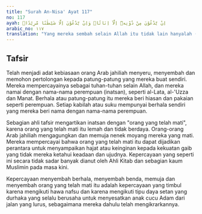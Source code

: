 ```yaml
---
title: "Surah An-Nisa' Ayat 117"
no: 117
ayah: اِنْ يَّدْعُوْنَ مِنْ دُوْنِهٖٓ اِلَّآ اِنَاثًاۚ وَاِنْ يَّدْعُوْنَ اِلَّا شَيْطٰنًا مَّرِيْدًاۙ
arabic_no: ١١٧
translation: "Yang mereka sembah selain Allah itu tidak lain hanyalah (berhala), dan mereka tidak lain hanyalah menyembah setan yang durhaka,"
---
```


## Tafsir

Telah menjadi adat kebiasaan orang Arab jahiliah menyeru, menyembah dan memohon pertolongan kepada patung-patung yang mereka buat sendiri. Mereka mempercayainya sebagai tuhan-tuhan selain Allah, dan mereka namai dengan nama-nama perempuan (inatsan), seperti al-Lata, al-'Uzza dan Manat. Berhala atau patung-patung itu mereka beri hiasan dan pakaian seperti perempuan. Setiap kabilah atau suku mempunyai berhala sendiri yang mereka beri nama dengan nama-nama perempuan.

Sebagian ahli tafsir mengartikan inatsan dengan "orang yang telah mati", karena orang yang telah mati itu lemah dan tidak berdaya. Orang-orang Arab jahiliah mengagungkan dan memuja nenek moyang mereka yang mati. Mereka mempercayai bahwa orang yang telah mati itu dapat dijadikan perantara untuk menyampaikan hajat atau keinginan kepada kekuatan gaib yang tidak mereka ketahui keadaan dan ujudnya. Kepercayaan yang seperti ini secara tidak sadar banyak dianut oleh Ahli Kitab dan sebagian kaum Muslimin pada masa kini.

Kepercayaan menyembah berhala, menyembah benda, memuja dan menyembah orang yang telah mati itu adalah kepercayaan yang timbul karena mengikuti hawa nafsu dan karena mengikuti tipu daya setan yang durhaka yang selalu berusaha untuk menyesatkan anak cucu Adam dari jalan yang lurus, sebagaimana mereka dahulu telah mengikrarkannya.
